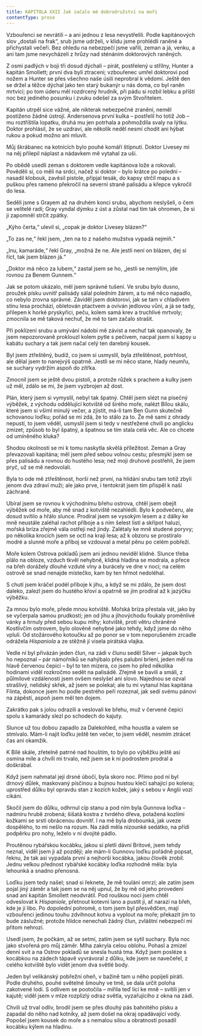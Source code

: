 ```yaml
---
title: KAPITOLA XXII Jak začalo mé dobrodružství na moři
contentType: prose
---
```


Vzbouřenci se nevrátili – a ani jednou z lesa nevystřelili. Podle kapitánových slov „dostali na frak“, srub jsme udrželi, v klidu jsme prohlédli raněné a přichystali večeři. Bez ohledu na nebezpečí jsme vařili, zeman a já, venku, a ani tam jsme nevycházeli z hrůzy nad sténáním doktorových raněných.

Z osmi padlých v boji tři dosud dýchali – pirát, postřelený u střílny, Hunter a kapitán Smollett; první dva byli ztraceni; vzbouřenec umřel doktorovi pod nožem a Hunter se přes všechno naše úsilí neprobral k vědomí. Ještě den se držel a těžce dýchal jako ten starý bukanýr u nás doma, co byl raněn mrtvicí; po tom úderu měl rozdrcený hrudník, při pádu si rozbil lebku a příští noc bez jediného posunku i zvuku odešel za svým Stvořitelem.

Kapitán utrpěl sice vážné, ale nikterak nebezpečné zranění, neměl postiženo žádné ústrojí. Andersenova první kulka – postřelil ho totiž Job – mu roztříštila lopatku, druhá mu jen potrhala a pohmoždila svaly na lýtku. Doktor prohlásil, že se uzdraví, ale několik neděl nesmí chodit ani hýbat rukou a pokud možno ani mluvit.

Můj škrábanec na kotnících bylo pouhé komáří štípnutí. Doktor Livesey mi na něj přilepil náplast a nádavkem mě vytahal za uši.

Po obědě usedli zeman s doktorem vedle kapitánova lože a rokovali. Pověděli si, co měli na srdci, načež si doktor – bylo krátce po poledni – nasadil klobouk, zavěsil pistole, připjal tesák, do kapsy strčil mapu a s puškou přes rameno překročil na severní straně palisádu a křepce vykročil do lesa.

Seděli jsme s Grayem až na druhém konci srubu, abychom neslyšeli, o čem se velitelé radí; Gray vyndal dýmku z úst a zůstal nad tím tak ohromen, že si ji zapomněl strčit zpátky.

„Kýho čerta,“ ulevil si, „copak je doktor Livesey blázen?“

„To zas ne,“ řekl jsem, „ten na to z našeho mužstva vypadá nejmíň.“

„Inu, kamaráde,“ řekl Gray, „možná že ne. Ale jestli není on blázen, dej si říct, tak jsem blázen já.“

„Doktor má něco za lubem,“ zastal jsem se ho, „jestli se nemýlím, jde rovnou za Benem Gunnem.“

Jak se potom ukázalo, měl jsem správné tušení. Ve srubu bylo dusno, proužek písku uvnitř palisády sálal poledním žárem, a tu mě něco napadlo, co nebylo zrovna správné. Záviděl jsem doktorovi, jak se tam v chladivém stínu lesa prochází, obletován ptactvem a ovíván jedlovou vůní, a já se tady, přilepen k horké pryskyřici, peču, kolem samá krev a truchlivé mrtvoly; zmocnila se mě taková nechuť, že mě to tam začalo strašit.

Při poklízení srubu a umývání nádobí mě závist a nechuť tak opanovaly, že jsem nepozorovaně proklouzl kolem pytle s pečivem, nacpal jsem si kapsy u kabátu suchary a tak jsem načal celý ten darebný kousek.

Byl jsem ztřeštěný, budiž, co jsem si usmyslil, byla ztřeštěnost, potrhlost, ale dělal jsem to nanejvýš opatrně. Jestli se mi něco stane, hlady neumřu, se suchary vydržím aspoň do zítřka.

Zmocnil jsem se ještě dvou pistolí, a protože růžek s prachem a kulky jsem už měl, zdálo se mi, že jsem vyzbrojen až dost.

Plán, který jsem si vymyslil, nebyl tak špatný. Chtěl jsem slézt na písečný výběžek, z východu oddělující kotviště od širého moře, nalézt Bílou skálu, které jsem si všiml minulý večer, a zjistit, má-li tam Ben Gunn skutečně schovanou loďku; pořád se mi zdá, že to stálo za to. Že mě sami z ohrady nepustí, to jsem věděl, usmyslil jsem si tedy v nestřežené chvíli po anglicku zmizet; způsob to byl špatný, a špatnou se tím stala celá věc. Ale co chcete od umíněného kluka?

Shodou okolností se mi k tomu naskytla skvělá příležitost. Zeman a Gray převazovali kapitána; měl jsem před sebou volnou cestu; přesmýkl jsem se přes palisádu a rovnou do hustého lesa; než moji druhové postřehli, že jsem pryč, už se mě nedovolali.

Byla to ode mě ztřeštěnost, horší než první, na hlídání srubu tam totiž zbyli jenom dva zdraví muži; ale jako prve, i tentokrát jsem tím přispěl k naší záchraně.

Ubíral jsem se rovnou k východnímu břehu ostrova, chtěl jsem obejít výběžek od moře, aby mě snad z kotviště nezahlédli. Bylo k podvečeru, ale dosud svítilo a hřálo slunce. Prodíral jsem se vysokým lesem a z dálky ke mně neustále zaléhal rachot příboje a s ním šelest listí a skřípot haluzí, mořská bríza zřejmě vála ostřeji než jindy. Zalétaly ke mně studené poryvy; po několika krocích jsem se octl na kraji lesa; až k obzoru se prostíralo modré a slunné moře a příboj se vzdouval a metal pěnu po celém pobřeží.

Moře kolem Ostrova pokladů jsem ani jednou neviděl klidné. Slunce třeba plálo na obloze, vzduch tkvěl nehybně, klidná hladina se modrala, a přece na břeh dorážely dlouhé vzduté vlny a burácely ve dne v noci; na celém ostrově se snad nenajde místečko, kam by ten hřmot nedoléhal.

S chutí jsem kráčel podél příboje k jihu, a když se mi zdálo, že jsem dost daleko, zalezl jsem do hustého křoví a opatrně se jím prodíral až k jazýčku výběžku.

Za mnou bylo moře, přede mnou kotviště. Mořská bríza přestala vát, jako by se vyčerpala samou prudkostí; jen od jihu a jihovýchodu foukaly proměnlivé vánky a hrnuly před sebou kupu mlhy; kotviště, proti větru chráněné Kostlivčím ostrovem, bylo olověně nehybné jako tehdy, když jsme do něho vpluli. Od stožárového kotoučku až po ponor se v tom neporušeném zrcadle odrážela _Hispaniola_ a ze stěžně jí visela pirátská vlajka.

Vedle ní byl přivázán jeden člun, na zádi v člunu seděl Silver – jakpak bych ho nepoznal – pár námořníků se nahýbalo přes palubní brlení, jeden měl na hlavě červenou čepici – byl to ten mizera, co jsem ho před několika hodinami viděl rozkročmo sedět na palisádě. Zřejmě se bavili a smáli, z půlmílové vzdálenosti jsem ovšem neslyšel ani slovo. Najednou se ozval strašlivý, nelidský skřek, až jsem se polekal; ale tu mi vytanul hlas kapitána Flinta, dokonce jsem ho podle pestrého peří rozeznal, jak sedí svému pánovi na zápěstí, aspoň jsem měl ten dojem.

Zakrátko pak s jolou odrazili a veslovali ke břehu, muž v červené čepici spolu s kamarády slezl po schodech do kajuty.

Slunce už tou dobou zapadlo za Dalekohled, mlha houstla a valem se stmívalo. Mám-li najít loďku ještě ten večer, to jsem věděl, nesmím ztrácet čas ani okamžik.

K Bílé skále, zřetelně patrné nad houštím, to bylo po výběžku ještě asi osmina míle a chvíli mi trvalo, než jsem se k ní podrostem prodral a doškrábal.

Když jsem nahmatal její drsné úbočí, byla skoro noc. Přímo pod ní byl drnový důlek, maskovaný písčinou a bujnou hustou klečí sahající po kolena; uprostřed důlku byl opravdu stan z kozích kožek, jaký s sebou v Anglii vozí cikáni.

Skočil jsem do důlku, odhrnul cíp stanu a pod ním byla Gunnova loďka – nadmíru hrubě zrobená; šišatá kostra z tvrdého dřeva, potažená kozlími kožkami se srstí obrácenou dovnitř. I na mě byla drobounká, jak uveze dospělého, to mi nešlo na rozum. Na zádi měla nizounké sedátko, na přídi podpěrku pro nohy, leželo v ní dvojité pádlo.

Proutěnou rybářskou kocábku, jakou si pletli dávní Britové, jsem tehdy neznal, viděl jsem ji až později; ale mám-li Gunnovu loďku pořádně popsat, řeknu, že tak asi vypadala první a nejhorší kocábka, jakou člověk zrobil. Jednu velkou přednost rybářské kocábky loďka rozhodně měla: byla lehounká a snadno přenosná.

Loďku jsem tedy našel; snad si řeknete, že mě toulání omrzí; ale zatím jsem pojal jiný záměr a tak jsem se na něj upnul, že by mě od jeho provedení snad ani kapitán Smollett neodvrátil. Pod rouškou noci jsem chtěl odveslovat k _Hispaniole,_ přetnout kotevní lano a pustit ji, ať narazí na břeh, kde je jí libo. Po dopolední pohromě, o tom jsem byl přesvědčen, mají vzbouřenci jedinou touhu zdvihnout kotvu a vyplout na moře; překazit jim to bude záslužné; protože hlídce nenechali žádný člun, zvláštní nebezpečí mi přitom nehrozí.

Usedl jsem, že počkám, až se setmí, zatím jsem se sytil suchary. Byla noc jako stvořená pro můj záměr. Mlha zakryla celou oblohu. Pohasl a zmizel denní svit a na Ostrov pokladů se snesla hustá tma. Když jsem posléze s kocábkou na zádech tápavě vyvrávoral z důlku, kde jsem se navečeřel, z celého kotviště bylo vidět jenom dva světlé body.

Jeden byl velikánský pobřežní oheň, v bažině tam u něho popíjeli piráti. Podle druhého, pouhé světelné šmouhy ve tmě, se dala určit poloha zakotvené lodi. S odlivem se pootočila – mířila teď lící ke mně – svítili jen v kajutě; viděl jsem v mlze rozplizlý odraz světla, vyzařujícího z okna na zádi.

Chvíli už trval odliv, brodil jsem se přes dlouhý pás bahnitého písku a zapadal do něho nad kotníky, až jsem došel na okraj opadávající vody. Popošel jsem kousek do moře a s nemalou silou a obratností posadil kocábku kýlem na hladinu.
